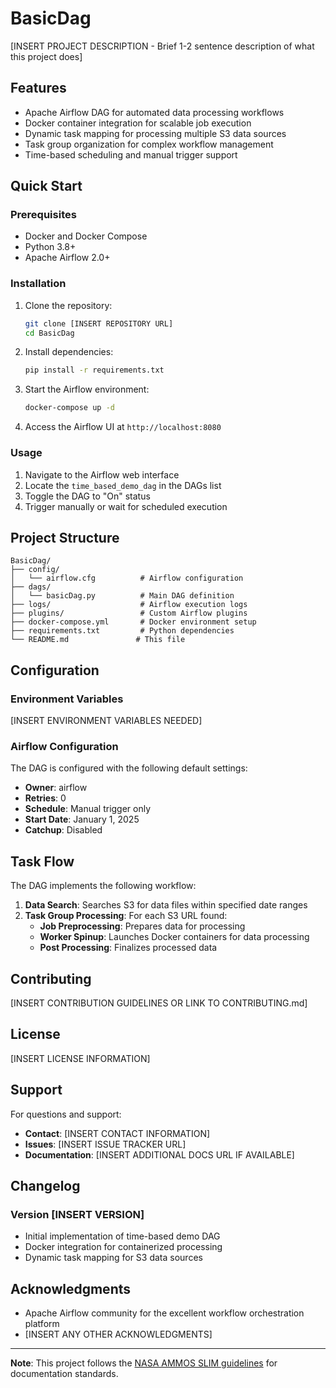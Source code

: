 # BasicDag

[INSERT PROJECT DESCRIPTION - Brief 1-2 sentence description of what this project does]

## Features

- Apache Airflow DAG for automated data processing workflows
- Docker container integration for scalable job execution
- Dynamic task mapping for processing multiple S3 data sources
- Task group organization for complex workflow management
- Time-based scheduling and manual trigger support

## Quick Start

### Prerequisites

- Docker and Docker Compose
- Python 3.8+
- Apache Airflow 2.0+

### Installation

1. Clone the repository:
   ```bash
   git clone [INSERT REPOSITORY URL]
   cd BasicDag
   ```

2. Install dependencies:
   ```bash
   pip install -r requirements.txt
   ```

3. Start the Airflow environment:
   ```bash
   docker-compose up -d
   ```

4. Access the Airflow UI at `http://localhost:8080`

### Usage

1. Navigate to the Airflow web interface
2. Locate the `time_based_demo_dag` in the DAGs list
3. Toggle the DAG to "On" status
4. Trigger manually or wait for scheduled execution

## Project Structure

```
BasicDag/
├── config/
│   └── airflow.cfg          # Airflow configuration
├── dags/
│   └── basicDag.py          # Main DAG definition
├── logs/                    # Airflow execution logs
├── plugins/                 # Custom Airflow plugins
├── docker-compose.yml       # Docker environment setup
├── requirements.txt         # Python dependencies
└── README.md               # This file
```

## Configuration

### Environment Variables

[INSERT ENVIRONMENT VARIABLES NEEDED]

### Airflow Configuration

The DAG is configured with the following default settings:
- **Owner**: airflow
- **Retries**: 0
- **Schedule**: Manual trigger only
- **Start Date**: January 1, 2025
- **Catchup**: Disabled

## Task Flow

The DAG implements the following workflow:

1. **Data Search**: Searches S3 for data files within specified date ranges
2. **Task Group Processing**: For each S3 URL found:
   - **Job Preprocessing**: Prepares data for processing
   - **Worker Spinup**: Launches Docker containers for data processing
   - **Post Processing**: Finalizes processed data

## Contributing

[INSERT CONTRIBUTION GUIDELINES OR LINK TO CONTRIBUTING.md]

## License

[INSERT LICENSE INFORMATION]

## Support

For questions and support:

- **Contact**: [INSERT CONTACT INFORMATION]
- **Issues**: [INSERT ISSUE TRACKER URL]
- **Documentation**: [INSERT ADDITIONAL DOCS URL IF AVAILABLE]

## Changelog

### Version [INSERT VERSION]
- Initial implementation of time-based demo DAG
- Docker integration for containerized processing
- Dynamic task mapping for S3 data sources

## Acknowledgments

- Apache Airflow community for the excellent workflow orchestration platform
- [INSERT ANY OTHER ACKNOWLEDGMENTS]

---

**Note**: This project follows the [NASA AMMOS SLIM guidelines](https://nasa-ammos.github.io/slim/docs/guides/documentation/readme/) for documentation standards.
